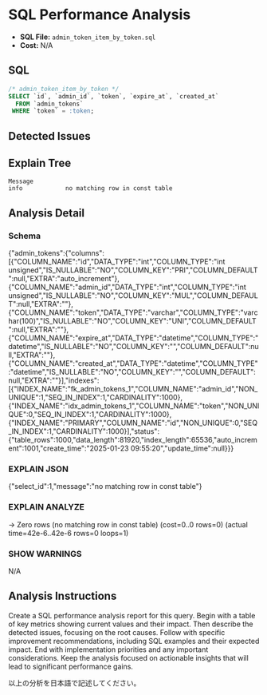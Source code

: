 # SQL Performance Analysis
- **SQL File:** `admin_token_item_by_token.sql`
- **Cost:** N/A

## SQL
```sql
/* admin_token_item_by_token */
SELECT `id`, `admin_id`, `token`, `expire_at`, `created_at`
  FROM `admin_tokens`
 WHERE `token` = :token;

```

## Detected Issues


## Explain Tree
```
Message
info            no matching row in const table
```
## Analysis Detail

### Schema
{"admin_tokens":{"columns":[{"COLUMN_NAME":"id","DATA_TYPE":"int","COLUMN_TYPE":"int unsigned","IS_NULLABLE":"NO","COLUMN_KEY":"PRI","COLUMN_DEFAULT":null,"EXTRA":"auto_increment"},{"COLUMN_NAME":"admin_id","DATA_TYPE":"int","COLUMN_TYPE":"int unsigned","IS_NULLABLE":"NO","COLUMN_KEY":"MUL","COLUMN_DEFAULT":null,"EXTRA":""},{"COLUMN_NAME":"token","DATA_TYPE":"varchar","COLUMN_TYPE":"varchar(100)","IS_NULLABLE":"NO","COLUMN_KEY":"UNI","COLUMN_DEFAULT":null,"EXTRA":""},{"COLUMN_NAME":"expire_at","DATA_TYPE":"datetime","COLUMN_TYPE":"datetime","IS_NULLABLE":"NO","COLUMN_KEY":"","COLUMN_DEFAULT":null,"EXTRA":""},{"COLUMN_NAME":"created_at","DATA_TYPE":"datetime","COLUMN_TYPE":"datetime","IS_NULLABLE":"NO","COLUMN_KEY":"","COLUMN_DEFAULT":null,"EXTRA":""}],"indexes":[{"INDEX_NAME":"fk_admin_tokens_1","COLUMN_NAME":"admin_id","NON_UNIQUE":1,"SEQ_IN_INDEX":1,"CARDINALITY":1000},{"INDEX_NAME":"idx_admin_tokens_1","COLUMN_NAME":"token","NON_UNIQUE":0,"SEQ_IN_INDEX":1,"CARDINALITY":1000},{"INDEX_NAME":"PRIMARY","COLUMN_NAME":"id","NON_UNIQUE":0,"SEQ_IN_INDEX":1,"CARDINALITY":1000}],"status":{"table_rows":1000,"data_length":81920,"index_length":65536,"auto_increment":1001,"create_time":"2025-01-23 09:55:20","update_time":null}}}

### EXPLAIN JSON
{"select_id":1,"message":"no matching row in const table"}

### EXPLAIN ANALYZE
-> Zero rows (no matching row in const table)  (cost=0..0 rows=0) (actual time=42e-6..42e-6 rows=0 loops=1)

### SHOW WARNINGS
N/A

## Analysis Instructions
Create a SQL performance analysis report for this query. Begin with a table of key metrics showing current values and their impact. Then describe the detected issues, focusing on the root causes. Follow with specific improvement recommendations, including SQL examples and their expected impact. End with implementation priorities and any important considerations. Keep the analysis focused on actionable insights that will lead to significant performance gains.


以上の分析を日本語で記述してください。